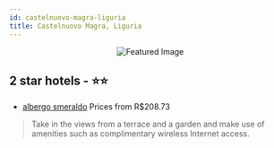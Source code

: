 ```yaml
---
id: castelnuovo-magra-liguria
title: Castelnuovo Magra, Liguria
---
```


<center><img src="https://i.travelapi.com/hotels/11000000/10010000/10001700/10001659/240fb08f_z.jpg" alt="Featured Image" /></center>


##  2 star hotels - ⭐️⭐️

-    [albergo smeraldo](https://us.hurb.com/hotels/castelnuovo-magra/albergo-smeraldo-JNP-JP860335?cmp=18055) Prices from R$208.73
   > Take in the views from a terrace and a garden and make use of amenities such as complimentary wireless Internet access.
